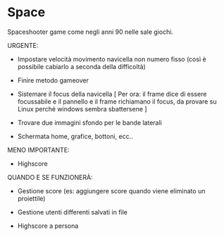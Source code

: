 # Space

Spaceshooter game come negli anni 90 nelle sale giochi.

URGENTE:

- Impostare velocità movimento navicella non numero fisso (così è possibile cabiarlo a seconda della difficoltà)

- Finire metodo gameover

- Sistemare il focus della navicella
    [
    Per ora:
        il frame dice di essere focussabile e il pannello e il frame 
        richiamano il focus, da provare su Linux perché windows sembra sbattersene
    ]

- Trovare due immagini sfondo per le bande laterali

- Schermata home, grafice, bottoni, ecc..


MENO IMPORTANTE:

- Highscore 


QUANDO E SE FUNZIONERÀ:

- Gestione score (es: aggiungere score quando viene eliminato un proiettile)

- Gestione utenti differenti salvati in file

- Highscore a persona
